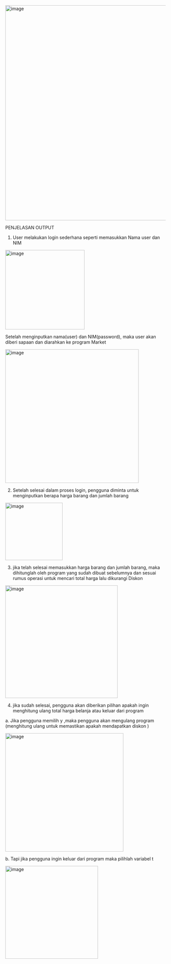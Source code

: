 
<img width="674" alt="image" src="https://github.com/user-attachments/assets/f5d670f6-a9dc-4c6d-87c1-98d86515d19e">

PENJELASAN OUTPUT

1. User melakukan login sederhana seperti memasukkan Nama user dan NIM 

<img width="249" alt="image" src="https://github.com/user-attachments/assets/5fe86d53-9929-4f0e-b9bc-54f50684f67c">


Setelah menginputkan nama(user) dan NIM(password), maka user akan diberi sapaan dan diarahkan ke program Market

<img width="419" alt="image" src="https://github.com/user-attachments/assets/388210ec-5784-4454-9442-d285b6ed0876">


2. Setelah selesai dalam proses login, pengguna diminta untuk menginputkan berapa harga barang dan jumlah barang

<img width="180" alt="image" src="https://github.com/user-attachments/assets/58699634-efa2-4a66-bc9b-680457e839f4">


3. jika telah selesai memasukkan harga barang dan jumlah barang, maka dihitunglah oleh program yang sudah dibuat sebelumnya dan sesuai rumus operasi untuk mencari total harga lalu dikurangi Diskon

<img width="353" alt="image" src="https://github.com/user-attachments/assets/440cc4f8-4d9d-43b7-8592-9b3fdf751b40">


4. jika sudah selesai, pengguna akan diberikan pilihan apakah ingin menghitung ulang total harga belanja atau keluar dari program

a. Jika pengguna memilih y ,maka pengguna akan mengulang program (menghitung ulang untuk memastikan apakah mendapatkan diskon )

<img width="371" alt="image" src="https://github.com/user-attachments/assets/17722391-50fa-4b49-81c8-84b340e9ffd0">


b. Tapi jika pengguna ingin keluar dari program maka pilihlah variabel t

<img width="291" alt="image" src="https://github.com/user-attachments/assets/fe4a9d21-0939-4406-a5dd-4bee42b265d6">










